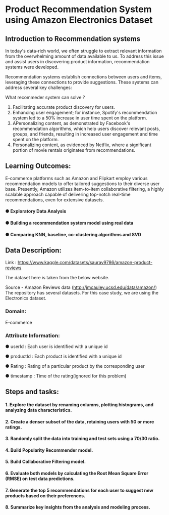 # Product Recommendation System using Amazon Electronics Dataset 


## Introduction to Recommendation systems

In today's data-rich world, we often struggle to extract relevant information from the overwhelming amount of data available to us. To address this issue and assist users in discovering product information, recommendation systems were developed.

Recommendation systems establish connections between users and items, leveraging these connections to provide suggestions. These systems can address several key challenges:

What recommeder system can solve ?

1. Facilitating accurate product discovery for users.
2. Enhancing user engagement; for instance, Spotify's recommendation system led to a 50% increase in user time spent on the platform.
3. APersonalizing content, as demonstrated by Facebook's recommendation algorithms, which help users discover relevant posts, groups, and friends, resulting in increased user engagement and time spent on the platform.
4. Personalizing content, as evidenced by Netflix, where a significant portion of movie rentals originates from recommendations.

## Learning Outcomes:  
E-commerce platforms such as Amazon and Flipkart employ various recommendation models to offer tailored suggestions to their diverse user base. Presently, Amazon utilizes item-to-item collaborative filtering, a highly scalable approach capable of delivering top-notch real-time recommendations, even for extensive datasets.

#### ● Exploratory Data Analysis 
#### ● Building a recommendation system model using real data 
#### ● Comparing KNN, baseline, co-clustering algorithms and SVD 

## Data Description:  
Link :  https://www.kaggle.com/datasets/saurav9786/amazon-product-reviews

The dataset here is taken from the below website.

Source - Amazon Reviews data (http://jmcauley.ucsd.edu/data/amazon/) The repository has several datasets. For this case study, we are using the Electronics dataset.


### Domain: 
E-commerce

### Attribute Information:
 

● userId : Each user is identified with a unique id 

● productId : Each product is identified with a unique id 

● Rating : Rating of a particular product by the corresponding user 

● timestamp : Time of the rating(ignored for this problem)

## Steps and tasks: 

#### 1. Explore the dataset by renaming columns, plotting histograms, and analyzing data characteristics. 
#### 2. Create a denser subset of the data, retaining users with 50 or more ratings.
#### 3. Randomly split the data into training and test sets using a 70/30 ratio. 
#### 4. Build Popularity Recommender model.  
#### 5. Build Collaborative Filtering model. 
#### 6. Evaluate both models by calculating the Root Mean Square Error (RMSE) on test data predictions. 
#### 7. Generate the top 5 recommendations for each user to suggest new products based on their preferences.  
#### 8. Summarize key insights from the analysis and modeling process.